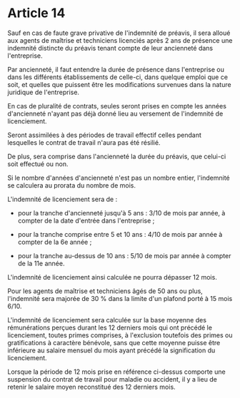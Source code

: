 # Article 14

Sauf en cas de faute grave privative de l'indemnité de préavis, il sera alloué aux agents de maîtrise et techniciens licenciés après 2 ans de présence une indemnité distincte du préavis tenant compte de leur ancienneté dans l'entreprise.

Par ancienneté, il faut entendre la durée de présence dans l'entreprise ou dans les différents établissements de celle-ci, dans quelque emploi que ce soit, et quelles que puissent être les modifications survenues dans la nature juridique de l'entreprise.

En cas de pluralité de contrats, seules seront prises en compte les années d'ancienneté n'ayant pas déjà donné lieu au versement de l'indemnité de licenciement.

Seront assimilées à des périodes de travail effectif celles pendant lesquelles le contrat de travail n'aura pas été résilié.

De plus, sera comprise dans l'ancienneté la durée du préavis, que celui-ci soit effectué ou non.

Si le nombre d'années d'ancienneté n'est pas un nombre entier, l'indemnité se calculera au prorata du nombre de mois.

L'indemnité de licenciement sera de :

- pour la tranche d'ancienneté jusqu'à 5 ans : 3/10 de mois par année, à compter de la date d'entrée dans l'entreprise ;

- pour la tranche comprise entre 5 et 10 ans : 4/10 de mois par année à compter de la 6e année ;

- pour la tranche au-dessus de 10 ans : 5/10 de mois par année à compter de la 11e année.

L'indemnité de licenciement ainsi calculée ne pourra dépasser 12 mois.

Pour les agents de maîtrise et techniciens âgés de 50 ans ou plus, l'indemnité sera majorée de 30 % dans la limite d'un plafond porté à 15 mois 6/10.

L'indemnité de licenciement sera calculée sur la base moyenne des rémunérations perçues durant les 12 derniers mois qui ont précédé le licenciement, toutes primes comprises, à l'exclusion toutefois des primes ou gratifications à caractère bénévole, sans que cette moyenne puisse être inférieure au salaire mensuel du mois ayant précédé la signification du licenciement.

Lorsque la période de 12 mois prise en référence ci-dessus comporte une suspension du contrat de travail pour maladie ou accident, il y a lieu de retenir le salaire moyen reconstitué des 12 derniers mois.

